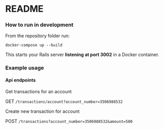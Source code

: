 # README

### How to run in development

From the repository folder run: 

`docker-compose up --build`

This starts your Rails server **listening at port 3002** in a Docker container. 

### Example usage

#### Api endpoints 

Get transactions for an account

GET `/transactions/account?account_number=3506988532`

Create new transaction for account

POST `/transactions?account_number=3506988532&amount=500`
